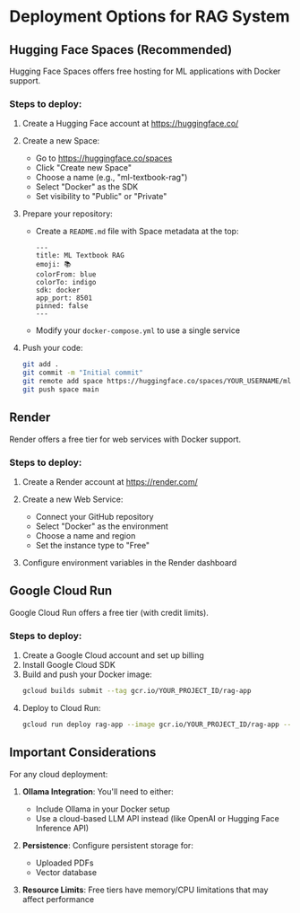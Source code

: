 # Deployment Options for RAG System

## Hugging Face Spaces (Recommended)

Hugging Face Spaces offers free hosting for ML applications with Docker support.

### Steps to deploy:

1. Create a Hugging Face account at https://huggingface.co/
2. Create a new Space:
   - Go to https://huggingface.co/spaces
   - Click "Create new Space"
   - Choose a name (e.g., "ml-textbook-rag")
   - Select "Docker" as the SDK
   - Set visibility to "Public" or "Private"

3. Prepare your repository:
   - Create a `README.md` file with Space metadata at the top:
     ```
     ---
     title: ML Textbook RAG
     emoji: 📚
     colorFrom: blue
     colorTo: indigo
     sdk: docker
     app_port: 8501
     pinned: false
     ---
     ```
   - Modify your `docker-compose.yml` to use a single service

4. Push your code:
   ```bash
   git add .
   git commit -m "Initial commit"
   git remote add space https://huggingface.co/spaces/YOUR_USERNAME/ml-textbook-rag
   git push space main
   ```

## Render

Render offers a free tier for web services with Docker support.

### Steps to deploy:

1. Create a Render account at https://render.com/
2. Create a new Web Service:
   - Connect your GitHub repository
   - Select "Docker" as the environment
   - Choose a name and region
   - Set the instance type to "Free"

3. Configure environment variables in the Render dashboard

## Google Cloud Run

Google Cloud Run offers a free tier (with credit limits).

### Steps to deploy:

1. Create a Google Cloud account and set up billing
2. Install Google Cloud SDK
3. Build and push your Docker image:
   ```bash
   gcloud builds submit --tag gcr.io/YOUR_PROJECT_ID/rag-app
   ```
4. Deploy to Cloud Run:
   ```bash
   gcloud run deploy rag-app --image gcr.io/YOUR_PROJECT_ID/rag-app --platform managed
   ```

## Important Considerations

For any cloud deployment:

1. **Ollama Integration**: You'll need to either:
   - Include Ollama in your Docker setup
   - Use a cloud-based LLM API instead (like OpenAI or Hugging Face Inference API)

2. **Persistence**: Configure persistent storage for:
   - Uploaded PDFs
   - Vector database

3. **Resource Limits**: Free tiers have memory/CPU limitations that may affect performance
